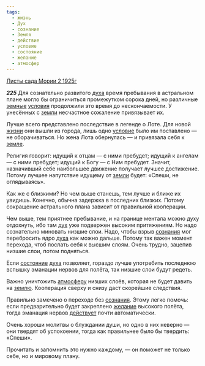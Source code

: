 ```yaml
---
tags:
  - жизнь
  - Дух
  - сознание
  - Земля
  - действие
  - условие
  - состояние
  - желание
  - атмосфер
---
```


[Листы сада Мории 2 1925г](https://127.0.0.1:4002/agni/1925)

___225___
Для сознательно развитого [духа](../../../tags/#Дух) время пребывания в астральном плане могло бы ограничиться промежутком сорока дней, но различные [земные](../../../tags/#Земля) [условия](../../../tags/#[условие](../../../tags/#условие)) продолжили это время до нескончаемости. У унесённых с [земли](../../../tags/#Земля) несчастное сожаление привязывает их.   

Лучше всего представлено последствие в легенде о Лоте. Для новой [жизни](../../../tags/#жизнь) они вышли из города, лишь одно [условие](../../../tags/#условие) было им поставлено — не оборачиваться. Но жена Лота обернулась — и привязала себя к [земле](../../../tags/#Земля).   

Религия говорит: идущий к отцам — с ними пребудет; идущий к ангелам — с ними пребудет; идущий к Богу — с Ним пребудет. Значит, назначивший себе наибольшее движение получает лучшее достижение. Потому лучшее напутствие идущему от [земли](../../../tags/#Земля) будет: «Спеши, не оглядываясь».   

Как же с близкими? Но чем выше станешь, тем лучше и ближе их увидишь. Конечно, обычна задержка в последних близких. Потому сокращение астрального плана зависит от правильной кооперации.   

Чем выше, тем приятнее пребывание, и на границе ментала можно духу отдохнуть, ибо там [дух](../../../tags/#Дух) уже подвержен высоким притяжениям. Но надо сознательно миновать низшие слои. Надо, чтобы взрыв [сознания](../../../tags/#сознание) мог перебросить ядро [духа](../../../tags/#Дух) как можно дальше. Потому так важен момент перехода, чтоб послать себя к высшим слоям. Очень трудно, зацепив низшие слои, потом подняться.   

Если [состояние](../../../tags/#состояние) [духа](../../../tags/#Дух) позволяет, гораздо лучше употребить последнюю вспышку эманации нервов для полёта, так низшие слои будут редеть.   

Важно уничтожить [атмосферу](../../../tags/#атмосфер) низших слоёв, которая не будет давить на [землю](../../../tags/#Земля). Кооперация сверху и снизу даст скорейшие следствия.   

Правильно замечено о переходе без [сознания](../../../tags/#сознание). Этому легко помочь: если предварительно будет закреплено [желание](../../../tags/#желание) высокого полёта, тогда эманация нервов [действует](../../../tags/#действие) почти автоматически.   

Очень хороши молитвы о блуждании души, но одно в них неверно — они твердят об успокоении, тогда как правильнее было бы твердить: «Спеши».   

Прочитать и запомнить это нужно каждому, — он поможет не только себе, но и мировому плану.   

